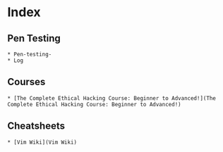 # Index 

## Pen Testing
    * Pen-testing- 
    * Log

## Courses
    * [The Complete Ethical Hacking Course: Beginner to Advanced!](The Complete Ethical Hacking Course: Beginner to Advanced!)

## Cheatsheets
    * [Vim Wiki](Vim Wiki)
